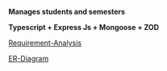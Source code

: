 **Manages students and semesters**

**Typescript + Express Js + Mongoose + ZOD**

[Requirement-Analysis](https://docs.google.com/document/d/1FR5lzuZm-2_8JFaflmVfoRgGxInm_oZaxqZ2B3feJis/edit?usp=sharing)

[ER-Diagram](https://lucid.app/lucidchart/90eeafcd-246b-4d4d-a332-a5aac409e519/edit?viewport_loc=-917%2C731%2C2694%2C1250%2C0_0&invitationId=inv_edfecbfa-2be4-4725-945b-4bb6b14aa13f)
